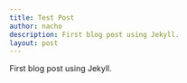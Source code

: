 ```yaml
---
title: Test Post
author: nacho
description: First blog post using Jekyll.
layout: post
---
```

First blog post using Jekyll.
